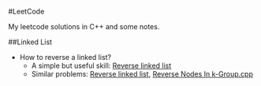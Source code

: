 #LeetCode

My leetcode solutions in C++ and some notes.

##Linked List
- How to reverse a linked list?
	- A simple but useful skill: [Reverse linked list](C++/ReverseLinkedList.cpp)
	- Similar problems: [Reverse linked list](C++/ReverseLinkedListII.cpp), 
	[Reverse Nodes In k-Group.cpp](C++/ReverseNodesInKGroup.cpp)